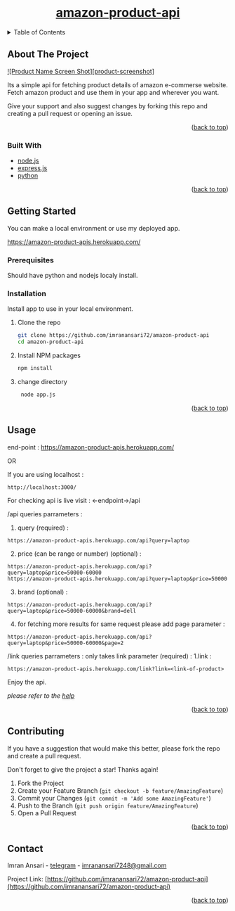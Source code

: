 <div id="top"></div>
<!--
*** Thanks for checking out the Best-README-Template. If you have a suggestion
*** that would make this better, please fork the repo and create a pull request
*** or simply open an issue with the tag "enhancement".
*** Don't forget to give the project a star!
*** Thanks again! Now go create something AMAZING! :D
-->



<!-- PROJECT SHIELDS -->
<!--
*** I'm using markdown "reference style" links for readability.
*** Reference links are enclosed in brackets [ ] instead of parentheses ( ).
*** See the bottom of this document for the declaration of the reference variables
*** for contributors-url, forks-url, etc. This is an optional, concise syntax you may use.
*** https://www.markdownguide.org/basic-syntax/#reference-style-links
-->


<!-- PROJECT LOGO -->
<br />
<div align="center">
  <a href="https://github.com/imranansari72/amazon-product-api">
    <h1>amazon-product-api</h1>
  </a>
</div>



<!-- TABLE OF CONTENTS -->
<details>
  <summary>Table of Contents</summary>
  <ol>
    <li>
      <a href="#about-the-project">About The Project</a>
      <ul>
        <li><a href="#built-with">Built With</a></li>
      </ul>
    </li>
    <li>
      <a href="#getting-started">Getting Started</a>
      <ul>
        <li><a href="#prerequisites">Prerequisites</a></li>
        <li><a href="#installation">Installation</a></li>
      </ul>
    </li>
    <li><a href="#usage">Usage</a></li>
    <li><a href="#roadmap">Roadmap</a></li>
    <li><a href="#contributing">Contributing</a></li>
    <li><a href="#license">License</a></li>
    <li><a href="#contact">Contact</a></li>
    <li><a href="#acknowledgments">Acknowledgments</a></li>
  </ol>
</details>



<!-- ABOUT THE PROJECT -->
## About The Project

[![Product Name Screen Shot][product-screenshot]](https://amazon-product-apis.herokuapp.com/api?query=iphone)

Its a simple api for fetching product details of amazon e-commerse website. Fetch amazon product and use them in your app and wherever you want.

Give your support and also suggest changes by forking this repo and creating a pull request or opening an issue.


<p align="right">(<a href="#top">back to top</a>)</p>



### Built With


* [node.js](https://nodejs.org/)
* [express.js](https://expressjs.com/)
* [python](https://www.python.org/)

<p align="right">(<a href="#top">back to top</a>)</p>



<!-- GETTING STARTED -->
## Getting Started

You can make a local environment or use my deployed app.

https://amazon-product-apis.herokuapp.com/

### Prerequisites

Should have python and nodejs localy install.

### Installation

Install app to use in your local environment.

1. Clone the repo
   ```sh
   git clone https://github.com/imranansari72/amazon-product-api
   cd amazon-product-api
   ```
3. Install NPM packages
   ```sh
   npm install
   ```
4. change directory
   ```sh
    node app.js
   ```

<p align="right">(<a href="#top">back to top</a>)</p>



<!-- USAGE EXAMPLES -->
## Usage

end-point : https://amazon-product-apis.herokuapp.com/

OR

If you are using localhost : 
```link
http://localhost:3000/
```
For checking api is live visit : <-endpoint->/api   

/api 
 queries parrameters :
 1. query (required) : 
 ```link 
 https://amazon-product-apis.herokuapp.com/api?query=laptop
 ```
 2. price (can be range or number) (optional) :
 ```link
 https://amazon-product-apis.herokuapp.com/api?query=laptop&price=50000-60000
 https://amazon-product-apis.herokuapp.com/api?query=laptop&price=50000
 ```
 3. brand (optional) :
 ```link
 https://amazon-product-apis.herokuapp.com/api?query=laptop&price=50000-60000&brand=dell
 ```
 4. for fetching more results for same request please add page parameter :
 ```link
 https://amazon-product-apis.herokuapp.com/api?query=laptop&price=50000-60000&page=2
 ```

/link 
 queries parrameters :
 only takes link parameter (required) :
 1.link : 
 ```link
 https://amazon-product-apis.herokuapp.com/link?link=<link-of-product>
 ```

Enjoy the api.

_please refer to the [help](https://amazon-product-apis.herokuapp.com/help)_

<p align="right">(<a href="#top">back to top</a>)</p>

<!-- ROADMAP -->
<!-- CONTRIBUTING -->
## Contributing

If you have a suggestion that would make this better, please fork the repo and create a pull request.

Don't forget to give the project a star! Thanks again!

1. Fork the Project
2. Create your Feature Branch (`git checkout -b feature/AmazingFeature`)
3. Commit your Changes (`git commit -m 'Add some AmazingFeature'`)
4. Push to the Branch (`git push origin feature/AmazingFeature`)
5. Open a Pull Request

<p align="right">(<a href="#top">back to top</a>)</p>

<!-- CONTACT -->
## Contact

Imran Ansari - [telegram](https://t.me/imranansari7248) - imranansari7248@gmail.com

Project Link: [https://github.com/imranansari72/amazon-product-api](https://github.com/imranansari72/amazon-product-api)

<p align="right">(<a href="#top">back to top</a>)</p>

